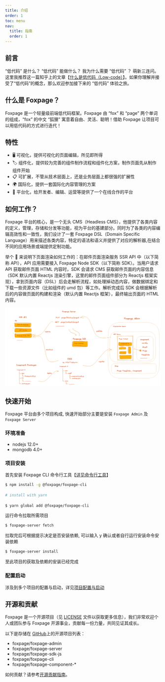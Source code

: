 ```yaml
---
title: 介绍
order: 1
toc: menu
nav:
  title: 指南
  order: 1
---
```


## 前言

“低代码” 是什么？ “低代码” 能做什么？ 我为什么需要 “低代码” ？ 萌新三连问。这里我推荐这一篇知乎上的文章【[什么是低代码（Low-code）](https://zhuanlan.zhihu.com/p/296396032)】。如果你理解并接受了“低代码”的概念，那么欢迎参加接下来的 “低代码” 体验之旅。

## 什么是 Foxpage？

Foxpage 是一个轻量级前端低代码框架。Foxpage 由 “fox” 和 “page” 两个单词的组成，“fox” 的中文 “狐狸” 寓意着自由、灵活、聪明！借助 Foxpage 让项目可以用低代码的方式进行迭代！

## 特性

- 🖥 可视化，提供可视化的页面编辑，所见即所得
- 🏷 组件化，提供较为完善的组件制作流程和组件化方案，制作页面先从制作组件开始
- 📋 可扩展，不管从技术层面上，还是业务层面上都很强的扩展性
- 🌍 国际化，提供一套国际化内容管理的方案
- 📡 平台化，给开发者、编辑、运营等提供了一个在线合作的平台

## 如何工作？

Foxpage 平台的核心，是一个无头 CMS（Headless CMS），他提供了各类内容的定义，管理，存储和分发等功能，视为平台的基建部分。同时为了各类的内容编辑高效性和一致性，我们设计了一套 Foxpage DSL（Domain Specific Language）用来描述各类内容，特定的语法和语义并提供了对应的解析器,在结合不同的应用场景或端提供定制功能。

举个 🌰 来说明下页面渲染如何工作的：在邮件页面渲染服务 SSR API 中（以下简称 API），API 应用需要接入 Foxpage Node SDK（以下简称 SDK）。当用户请求 API 获取邮件页面 HTML 内容时，SDK 会请求 CMS 获取邮件页面的内容信息（SDK 默认内置 Reactjs 渲染引擎，这里的邮件页面组件部分为 Reactjs 框架实现），拿到页面内容（DSL）后会走解析流程，如处理掉动态内容，做数据绑定和下载一些资源文件（比如组件的 umd 包）等工作。解析完成后 SDK 会根据解析后的内容做页面的构建和渲染（默认内置 Reactjs 框架），最终输出页面的 HTML 内容。

![how to work](../../public/guide/howtowork.png)

## 快速开始

Foxpage 平台由多个项目构成, 快速开始部分主要是安装 `Foxpage Admin` 及 `Foxpage Server`

### 环境准备

- nodejs 12.0+
- mongodb 4.0+

### 项目安装

首先安装 Foxpage CLI 命令行工具【[详见命令行工具](/developer/tool/foxpage-cli)】

```sh
$ npm install -g @foxpage/foxpage-cli

# install with yarn

$ yarn global add @foxpage/foxpage-cli

```

运行命令拉取所需项目

```sh
$ foxpage-server fetch
```

拉取完后可根据提示决定是否安装依赖, 可以输入 y 确认或者自行运行安装命令安装依赖

```sh
$ foxpage-server install
```

至此项目的获取及依赖的安装已经完成

### 配置启动

涉及到多个项目的配置与启动，详见[项目配置与启动](/developer/start/install#项目配置启动)

## 开源和贡献

Foxpage 是一个开源项目（见 [LICENSE](https://www.trip.com) 文件以获取更多信息），我们非常欢迎个人或团队参与 Foxpage 开源事业，贡献每一份力量，共同见证其成长。

以下是存储在 [GitHub](https://www.trip.com)上的开源项目列表：

- foxpage/foxpage-admin
- foxpage/foxpage-server
- foxpage/foxpage-sdk-js
- foxpage/foxpage-cli
- foxpage/foxpage-component-\*

如何贡献？请参考[开源贡献指南](/guide/contribute)。
